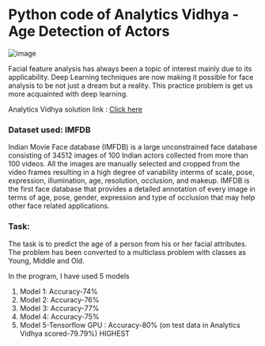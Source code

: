 # Python code of Analytics Vidhya - Age Detection of Actors

![image](https://user-images.githubusercontent.com/73815389/120074580-22c9cd00-c0bb-11eb-8ebc-8a28fd8d1de6.png)


Facial feature analysis has always been a topic of interest mainly due to its applicability. Deep Learning techniques are now making it possible for face analysis to be not just a dream but a reality. This practice problem is get us more acquainted with deep learning. 

Analytics Vidhya solution link : [Click here](https://www.analyticsvidhya.com/blog/2017/06/hands-on-with-deep-learning-solution-for-age-detection-practice-problem/?utm_source=practice-problem-age-detection&utm_medium=Datahack)


### Dataset used: IMFDB

Indian Movie Face database (IMFDB) is a large unconstrained face database consisting of 34512 images of 100 Indian actors collected from more than 100 videos. All the images are manually selected and cropped from the video frames resulting in a high degree of variability interms of scale, pose, expression, illumination, age, resolution, occlusion, and makeup. IMFDB is the first face database that provides a detailed annotation of every image in terms of age, pose, gender, expression and type of occlusion that may help other face related applications. 

### Task:

The task is to predict the age of a person from his or her facial attributes. The problem has been converted to a multiclass problem with classes as Young, Middle and Old.


In the program, I have used 5 models

1. Model 1: Accuracy-74%
2. Model 2: Accuracy-76%
3. Model 3: Accuracy-77%
4. Model 4: Accuracy-75%
5. Model 5-Tensorflow GPU : Accuracy-80% (on test data in Analytics Vidhya scored-79.79%) HIGHEST
